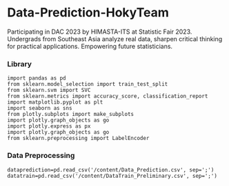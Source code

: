 # Data-Prediction-HokyTeam
Participating in DAC 2023 by HIMASTA-ITS at Statistic Fair 2023. Undergrads from Southeast Asia analyze real data, sharpen critical thinking for practical applications. Empowering future statisticians. 

### Library
```
import pandas as pd
from sklearn.model_selection import train_test_split
from sklearn.svm import SVC
from sklearn.metrics import accuracy_score, classification_report
import matplotlib.pyplot as plt
import seaborn as sns
from plotly.subplots import make_subplots
import plotly.graph_objects as go
import plotly.express as px
import plotly.graph_objects as go
from sklearn.preprocessing import LabelEncoder
```
### Data Preprocessing
```
dataprediction=pd.read_csv('/content/Data_Prediction.csv', sep=';')
datatrain=pd.read_csv('/content/DataTrain_Preliminary.csv', sep=';')
```

